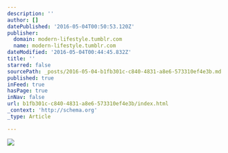 ```yaml
---
description: ''
author: []
datePublished: '2016-05-04T00:50:53.120Z'
publisher:
  domain: modern-lifestyle.tumblr.com
  name: modern-lifestyle.tumblr.com
dateModified: '2016-05-04T00:44:45.832Z'
title: ''
starred: false
sourcePath: _posts/2016-05-04-b1fb301c-c840-4831-a8e6-573310ef4e3b.md
published: true
inFeed: true
hasPage: true
inNav: false
url: b1fb301c-c840-4831-a8e6-573310ef4e3b/index.html
_context: 'http://schema.org'
_type: Article

---
```

![](http://67.media.tumblr.com/b0c5385a964b969d98e8572b84dd56a6/tumblr_mfcfzczhiS1qb9jbvo1_500.jpg)